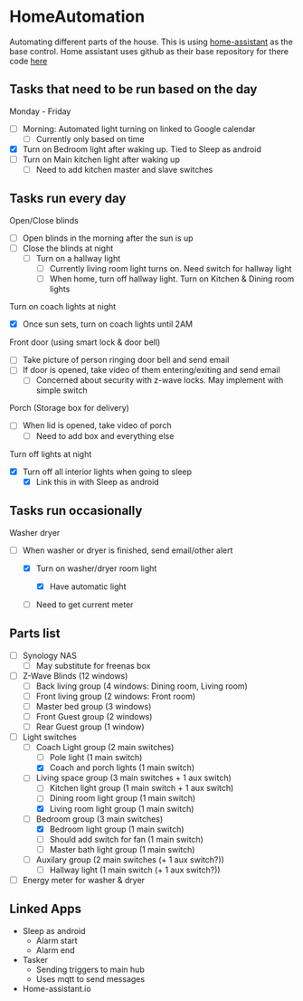 # HomeAutomation
Automating different parts of the house.
This is using [home-assistant](https://home-assistant.io/) as the base control.  Home assistant uses github as their base repository for there code [here](https://github.com/home-assistant/home-assistant) 

## Tasks that need to be run based on the day
Monday - Friday
 - [ ] Morning: Automated light turning on linked to Google calendar
   - [ ] Currently only based on time
 - [x] Turn on Bedroom light after waking up.  Tied to Sleep as android
 - [ ] Turn on Main kitchen light after waking up
   - [ ] Need to add kitchen master and slave switches

## Tasks run every day
Open/Close blinds
 - [ ] Open blinds in the morning after the sun is up
 - [ ] Close the blinds at night
   - [ ] Turn on a hallway light
     - [ ] Currently living room light turns on.  Need switch for hallway light
     - [ ] When home, turn off hallway light. Turn on Kitchen & Dining room lights

Turn on coach lights at night
 - [x] Once sun sets, turn on coach lights until 2AM

Front door (using smart lock & door bell)
 - [ ] Take picture of person ringing door bell and send email
 - [ ] If door is opened, take video of them entering/exiting and send email
   - [ ] Concerned about security with z-wave locks.  May implement with simple switch
 
Porch (Storage box for delivery)
 - [ ] When lid is opened, take video of porch
   - [ ] Need to add box and everything else

Turn off lights at night
 - [x] Turn off all interior lights when going to sleep
   - [x] Link this in with Sleep as android

## Tasks run occasionally 
Washer dryer
 - [ ] When washer or dryer is finished, send email/other alert
   - [x] Turn on washer/dryer room light
     - [x] Have automatic light
   - [ ] Need to get current meter



## Parts list

 - [ ] Synology NAS
   - [ ] May substitute for freenas box
 - [ ] Z-Wave Blinds (12 windows)
   - [ ] Back living group (4 windows: Dining room, Living room)
   - [ ] Front living group (2 windows: Front room)
   - [ ] Master bed group (3 windows)
   - [ ] Front Guest group (2 windows)
   - [ ] Rear Guest group (1 window)
 - [ ] Light switches
   - [ ] Coach Light group (2 main switches)
     - [ ] Pole light (1 main switch)
     - [x] Coach and porch lights (1 main switch)
   - [ ] Living space group (3 main switches + 1 aux switch)
     - [ ] Kitchen light group (1 main switch + 1 aux switch)
     - [ ] Dining room light group (1 main switch)
     - [x] Living room light group (1 main switch)
   - [ ] Bedroom group (3 main switches)
     - [x] Bedroom light group (1 main switch)
     - [ ] Should add switch for fan (1 main switch)
     - [ ] Master bath light group (1 main switch)
   - [ ] Auxilary group (2 main switches (+ 1 aux switch?))
     - [ ] Hallway light (1 main switch (+ 1 aux switch?))
 - [ ] Energy meter for washer & dryer

## Linked Apps
 - Sleep as android
   - Alarm start
   - Alarm end
 - Tasker
   - Sending triggers to main hub
   - Uses mqtt to send messages
 - Home-assistant.io
